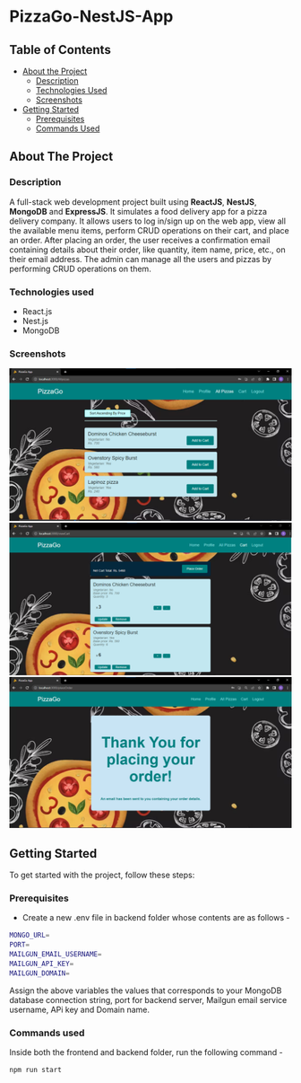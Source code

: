 # PizzaGo-NestJS-App

<!-- TABLE OF CONTENTS -->
## Table of Contents

* [About the Project](#about-the-project)
  * [Description](#description)
  * [Technologies Used](#technologies-used)
  * [Screenshots](#screenshots)
* [Getting Started](#getting-started)
  * [Prerequisites](#prerequisites)
  * [Commands Used](#commands-used)



<!-- ABOUT THE PROJECT -->
## About The Project

### Description

A full-stack web development project built using **ReactJS**, **NestJS**, **MongoDB** and **ExpressJS**. It simulates a food delivery app for a pizza delivery company. It allows users to log in/sign up on the web app, view all the available menu items, perform CRUD operations on their cart, and place an order. After placing an order, the user receives a confirmation email containing details about their order, like quantity, item name, price, etc., on their email address. The admin can manage all the users and pizzas by performing CRUD operations on them.

### Technologies used

* React.js
* Nest.js
* MongoDB

### Screenshots

![screenshot-1](pics/pizzago-app-pic1.png)
![screenshot-2](pics/pizzago-app-pic2.png)
![screenshot-3](pics/pizzago-app-pic3.png)


<!-- GETTING STARTED -->
## Getting Started

To get started with the project, follow these steps:

### Prerequisites

* Create a new .env file in backend folder whose contents are as follows -
```sh
MONGO_URL=
PORT=
MAILGUN_EMAIL_USERNAME=
MAILGUN_API_KEY=
MAILGUN_DOMAIN=
```
Assign the above variables the values that corresponds to your MongoDB database connection string, port for backend server, Mailgun email service username, APi key and Domain name.

### Commands used

Inside both the frontend and backend folder, run the following command - 
```sh
npm run start
```
